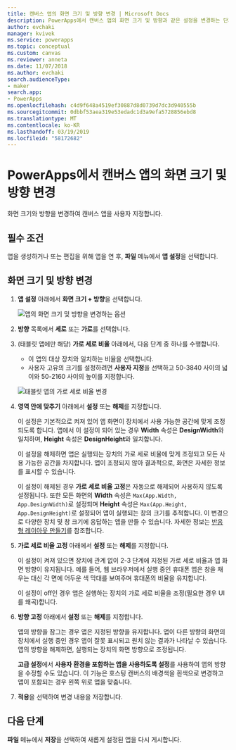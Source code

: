 ```yaml
---
title: 캔버스 앱의 화면 크기 및 방향 변경 | Microsoft Docs
description: PowerApps에서 캔버스 앱의 화면 크기 및 방향과 같은 설정을 변경하는 단계별 지침
author: evchaki
manager: kvivek
ms.service: powerapps
ms.topic: conceptual
ms.custom: canvas
ms.reviewer: anneta
ms.date: 11/07/2018
ms.author: evchaki
search.audienceType:
- maker
search.app:
- PowerApps
ms.openlocfilehash: c4d9f648a4519ef30887d8d0739d7dc3d940555b
ms.sourcegitcommit: 0dbbf53aea319e53edadc1d3a9efa5728856ebd8
ms.translationtype: MT
ms.contentlocale: ko-KR
ms.lasthandoff: 03/19/2019
ms.locfileid: "58172682"
---
```

# <a name="change-screen-size-and-orientation-of-a-canvas-app-in-powerapps"></a>PowerApps에서 캔버스 앱의 화면 크기 및 방향 변경
화면 크기와 방향을 변경하여 캔버스 앱을 사용자 지정합니다.

## <a name="prerequisites"></a>필수 조건

앱을 생성하거나 또는 편집을 위해 앱을 연 후, **파일** 메뉴에서 **앱 설정**을 선택합니다.

## <a name="change-screen-size-and-orientation"></a>화면 크기 및 방향 변경
1. **앱 설정** 아래에서 **화면 크기 + 방향**을 선택합니다.

    ![앱의 화면 크기 및 방향을 변경하는 옵션](./media/set-aspect-ratio-portrait-landscape/size-orientation.png)

1. **방향** 목록에서 **세로** 또는 **가로**를 선택합니다.

1. (태블릿 앱에만 해당) **가로 세로 비율** 아래에서, 다음 단계 중 하나를 수행합니다.

    - 이 앱의 대상 장치와 일치하는 비율을 선택합니다.
    - 사용자 고유의 크기를 설정하려면 **사용자 지정**을 선택하고 50-3840 사이의 넓이와 50-2160 사이의 높이를 지정합니다.

    ![태블릿 앱의 가로 세로 비율 변경](./media/set-aspect-ratio-portrait-landscape/aspect-tablet.png)
    
1. **영역 안에 맞추기** 아래에서 **설정** 또는 **해제**를 지정합니다.

    이 설정은 기본적으로 켜져 있어 앱 화면이 장치에서 사용 가능한 공간에 맞게 조정되도록 합니다. 앱에서 이 설정이 되어 있는 경우 **Width** 속성은 **DesignWidth**와 일치하며, **Height** 속성은 **DesignHeight**와 일치합니다.

    이 설정을 해제하면 앱은 실행되는 장치의 가로 세로 비율에 맞게 조정되고 모든 사용 가능한 공간을 차지합니다. 앱이 조정되지 않아 결과적으로, 화면은 자세한 정보를 표시할 수 있습니다.

    이 설정이 해제된 경우 **가로 세로 비율 고정**은 자동으로 해제되어 사용하지 않도록 설정됩니다. 또한 모든 화면의 **Width** 속성은 `Max(App.Width, App.DesignWidth)`로 설정되며 **Height** 속성은 `Max(App.Height, App.DesignHeight)`로 설정되어 앱이 실행되는 창의 크기를 추적합니다. 이 변경으로 다양한 장치 및 창 크기에 응답하는 앱을 만들 수 있습니다. 자세한 정보는 [반응형 레이아웃 만들기](create-responsive-layout.md)를 참조합니다.

1. **가로 세로 비율 고정** 아래에서 **설정** 또는 **해제**를 지정합니다.

    이 설정이 켜져 있으면 장치에 관계 없이 2-3 단계에 지정된 가로 세로 비율과 앱 화면 방향이 유지됩니다. 예를 들어, 웹 브라우저에서 실행 중인 휴대폰 앱은 창을 채우는 대신 각 면에 어두운 색 막대를 보여주며 휴대폰의 비율을 유지합니다.

    이 설정이 off인 경우 앱은 실행하는 장치의 가로 세로 비율을 조정(필요한 경우 UI를 왜곡)합니다.

1. **방향 고정** 아래에서 **설정** 또는 **해제**를 지정합니다.

    앱의 방향을 잠그는 경우 앱은 지정된 방향을 유지합니다. 앱이 다른 방향의 화면의 장치에서 실행 중인 경우 앱이 잘못 표시되고 원치 않는 결과가 나타날 수 있습니다. 앱의 방향을 해제하면, 실행되는 장치의 화면 방향으로 조정됩니다.

    **고급 설정**에서 **사용자 환경을 포함하는 앱을 사용하도록 설정**를 사용하여 앱의 방향을 수정할 수도 있습니다. 이 기능은 호스팅 캔버스의 배경색을 흰색으로 변경하고 앱이 포함되는 경우 왼쪽 위로 앱을 맞춥니다.

1. **적용**을 선택하여 변경 내용을 저장합니다.

## <a name="next-step"></a>다음 단계
**파일** 메뉴에서 **저장**을 선택하여 새롭게 설정된 앱을 다시 게시합니다.
